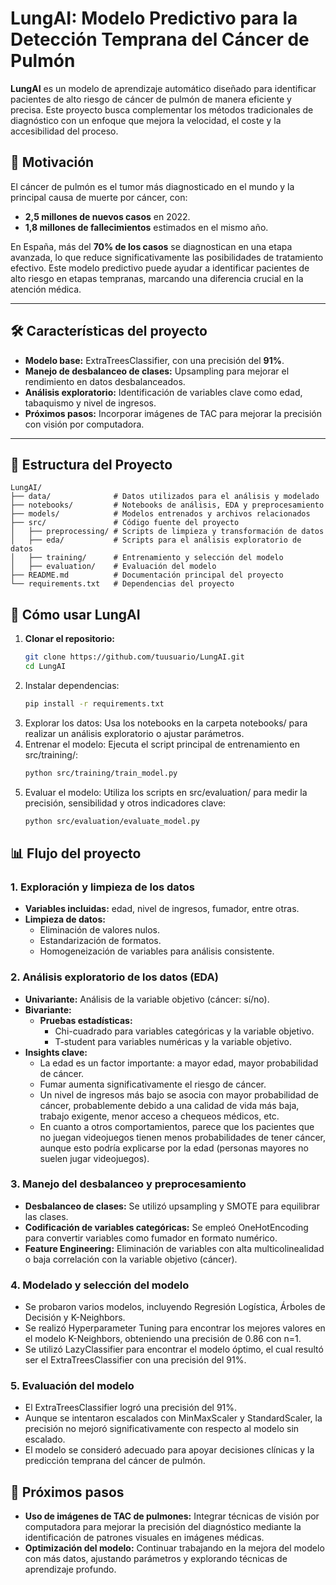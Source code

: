 # LungAI: Modelo Predictivo para la Detección Temprana del Cáncer de Pulmón

**LungAI** es un modelo de aprendizaje automático diseñado para identificar pacientes de alto riesgo de cáncer de pulmón de manera eficiente y precisa. Este proyecto busca complementar los métodos tradicionales de diagnóstico con un enfoque que mejora la velocidad, el coste y la accesibilidad del proceso.

## 🌟 **Motivación**

El cáncer de pulmón es el tumor más diagnosticado en el mundo y la principal causa de muerte por cáncer, con:
- **2,5 millones de nuevos casos** en 2022.
- **1,8 millones de fallecimientos** estimados en el mismo año.

En España, más del **70% de los casos** se diagnostican en una etapa avanzada, lo que reduce significativamente las posibilidades de tratamiento efectivo. Este modelo predictivo puede ayudar a identificar pacientes de alto riesgo en etapas tempranas, marcando una diferencia crucial en la atención médica.

---

## 🛠️ **Características del proyecto**

- **Modelo base:** ExtraTreesClassifier, con una precisión del **91%**.
- **Manejo de desbalanceo de clases:** Upsampling para mejorar el rendimiento en datos desbalanceados.
- **Análisis exploratorio:** Identificación de variables clave como edad, tabaquismo y nivel de ingresos.
- **Próximos pasos:** Incorporar imágenes de TAC para mejorar la precisión con visión por computadora.

---

## 📂 **Estructura del Proyecto**

```plaintext
LungAI/
├── data/              # Datos utilizados para el análisis y modelado
├── notebooks/         # Notebooks de análisis, EDA y preprocesamiento
├── models/            # Modelos entrenados y archivos relacionados
├── src/               # Código fuente del proyecto
│   ├── preprocessing/ # Scripts de limpieza y transformación de datos
│   ├── eda/           # Scripts para el análisis exploratorio de datos
│   ├── training/      # Entrenamiento y selección del modelo
│   ├── evaluation/    # Evaluación del modelo
├── README.md          # Documentación principal del proyecto
└── requirements.txt   # Dependencias del proyecto
```


## 🚀 **Cómo usar LungAI**

1. **Clonar el repositorio:**
   ```bash
   git clone https://github.com/tuusuario/LungAI.git
   cd LungAI
2. Instalar dependencias:
   ```bash
   pip install -r requirements.txt
3. Explorar los datos: Usa los notebooks en la carpeta notebooks/ para realizar un análisis exploratorio o ajustar parámetros.
4. Entrenar el modelo: Ejecuta el script principal de entrenamiento en src/training/:
   ```bash
   python src/training/train_model.py
5. Evaluar el modelo: Utiliza los scripts en src/evaluation/ para medir la precisión, sensibilidad y otros indicadores clave:
   ```bash
   python src/evaluation/evaluate_model.py

## 📊 Flujo del proyecto

### 1. Exploración y limpieza de los datos
- **Variables incluidas:** edad, nivel de ingresos, fumador, entre otras.
- **Limpieza de datos:**
  - Eliminación de valores nulos.
  - Estandarización de formatos.
  - Homogeneización de variables para análisis consistente.

### 2. Análisis exploratorio de los datos (EDA)
- **Univariante:** Análisis de la variable objetivo (cáncer: sí/no).
- **Bivariante:**
  - **Pruebas estadísticas:**
    - Chi-cuadrado para variables categóricas y la variable objetivo.
    - T-student para variables numéricas y la variable objetivo.
- **Insights clave:**
  - La edad es un factor importante: a mayor edad, mayor probabilidad de cáncer.
  - Fumar aumenta significativamente el riesgo de cáncer.
  - Un nivel de ingresos más bajo se asocia con mayor probabilidad de cáncer, probablemente debido a una calidad de vida más baja, trabajo exigente, menor acceso a chequeos médicos, etc.
  - En cuanto a otros comportamientos, parece que los pacientes que no juegan videojuegos tienen menos probabilidades de tener cáncer, aunque esto podría explicarse por la edad (personas mayores no suelen jugar videojuegos).

### 3. Manejo del desbalanceo y preprocesamiento
- **Desbalanceo de clases:** Se utilizó upsampling y SMOTE para equilibrar las clases.
- **Codificación de variables categóricas:** Se empleó OneHotEncoding para convertir variables como fumador en formato numérico.
- **Feature Engineering:** Eliminación de variables con alta multicolinealidad o baja correlación con la variable objetivo (cáncer).

### 4. Modelado y selección del modelo
- Se probaron varios modelos, incluyendo Regresión Logística, Árboles de Decisión y K-Neighbors.
- Se realizó Hyperparameter Tuning para encontrar los mejores valores en el modelo K-Neighbors, obteniendo una precisión de 0.86 con n=1.
- Se utilizó LazyClassifier para encontrar el modelo óptimo, el cual resultó ser el ExtraTreesClassifier con una precisión del 91%.

### 5. Evaluación del modelo
- El ExtraTreesClassifier logró una precisión del 91%.
- Aunque se intentaron escalados con MinMaxScaler y StandardScaler, la precisión no mejoró significativamente con respecto al modelo sin escalado.
- El modelo se consideró adecuado para apoyar decisiones clínicas y la predicción temprana del cáncer de pulmón.

## 🔮 Próximos pasos
- **Uso de imágenes de TAC de pulmones:** Integrar técnicas de visión por computadora para mejorar la precisión del diagnóstico mediante la identificación de patrones visuales en imágenes médicas.
- **Optimización del modelo:** Continuar trabajando en la mejora del modelo con más datos, ajustando parámetros y explorando técnicas de aprendizaje profundo.





